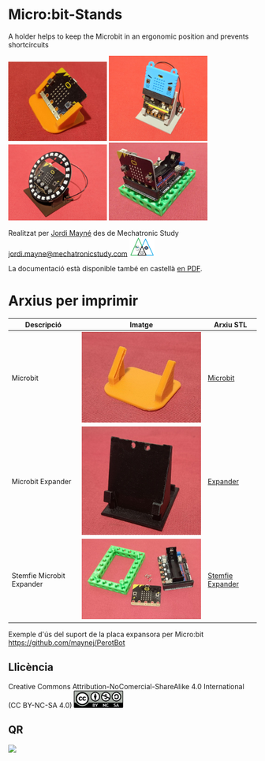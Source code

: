 # Micro:bit-Stands
A holder helps to keep the Microbit in an ergonomic position and prevents shortcircuits  

<img src="Imatges/MicrobitStand.jpg" width="200" /> <img src="Imatges/MicrobitExpanderStand.jpg" width="200" />
<img src="Imatges/MicrobitNeopixelRing.jpg" width="200" /> <img src="Imatges/StemfieMicrobit.png" width="200" />


Realitzat per [Jordi Mayné](https://github.com/maynej) des de Mechatronic Study jordi.mayne@mechatronicstudy.com <img src="Imatges/Logo3senseFons.png" width="50" />

La documentació està disponible també en castellà [en PDF](https://github.com/maynej/Microbit-holders/tree/main/Doc/). 

# Arxius per imprimir 
  
Descripció         | Imatge          | Arxiu STL    
------------- | ------------- | ------------- 
Microbit |![](Imatges/StandMicrobit.jpg) | [Microbit](STL/MicrobitStand.stl)
Microbit Expander |![](Imatges/StandExpansora.png) | [Expander](STL/IO_Expander.stl)
Stemfie Microbit Expander |![](Imatges/SuportMicrobit.jpg) | [Stemfie Expander](STL/MicrobitBaseStemfie.stl)
 
Exemple d'ús del suport de la placa expansora per Micro:bit https://github.com/maynej/PerotBot

## Llicència
Creative Commons Attribution-NoComercial-ShareAlike 4.0 International (CC BY-NC-SA 4.0)  <img src="Imatges/CC.png" width="100" />

## QR
<img src="https://www.codigos-qr.com/qr/php/qr_img.php?d=https%3A%2F%2Fgithub.com%2Fmaynej%2FMicrobit-holders&s=6&e=m"/>
